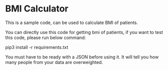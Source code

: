 # BMI Calculator

This is a sample code, can be used to calculate BMI of patients.

You can directly use this code for getting bmi of patients, if you want to test this code, please run below command:

pip3 install -r requirements.txt

You must have to be ready with a JSON before using it. It will tell you how many people from your data are overweighted.
